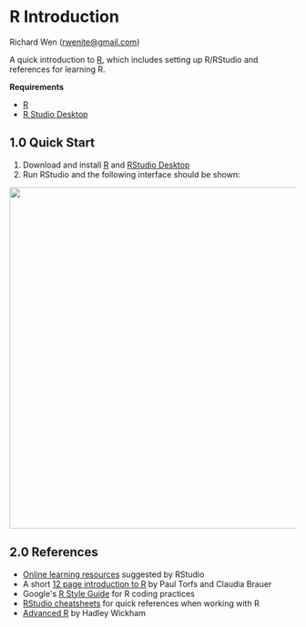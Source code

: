 # R Introduction
  
  
Richard Wen (rwenite@gmail.com)  
  
A quick introduction to [R](https://www.r-project.org/), which includes setting up R/RStudio and references for learning R.  
  
**Requirements**  
* [R](http://cran.r-project.org/mirrors.html)  
* [R Studio Desktop](https://www.rstudio.com/products/rstudio/download2/#download)
  
## 1.0 Quick Start  
1. Download and install [R](http://cran.r-project.org/mirrors.html) and [RStudio Desktop](https://www.rstudio.com/products/rstudio/download2/#download)
2. Run RStudio and the following interface should be shown:
  
<img src="https://raw.githubusercontent.com/rwenite/r-examples/intro/img/qs.png"  width="600;"/>

## 2.0 References
* [Online learning resources](https://www.rstudio.com/online-learning/#R) suggested by RStudio
* A short [12 page introduction to R](https://www.rstudio.com/resources/cheatsheets/) by Paul Torfs and Claudia Brauer
* Google's [R Style Guide](https://google.github.io/styleguide/Rguide.xml) for R coding practices
* [RStudio cheatsheets](https://www.rstudio.com/resources/cheatsheets/) for quick references when working with R
* [Advanced R](http://adv-r.had.co.nz/) by Hadley Wickham
